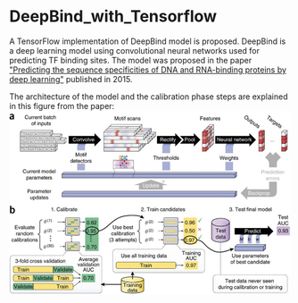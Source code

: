# DeepBind_with_Tensorflow

A TensorFlow implementation of DeepBind model is proposed. DeepBind is a deep learning model using convolutional neural networks used for predicting TF binding sites. The model was proposed in the paper ["Predicting the sequence specificities of DNA and RNA-binding proteins by deep learning"](https://www.nature.com/articles/nbt.3300) published in 2015.

The architecture of the model and the calibration phase steps are explained in this figure from the paper:
![pipeline](https://github.com/AmeniTrabelsi/DeepBind_with_Tensorflow/blob/master/deepbind.jpg)
